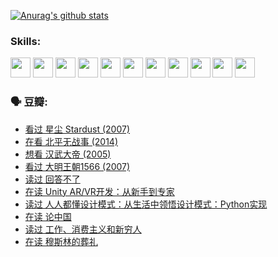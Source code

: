 
[![Anurag's github stats](https://github-readme-stats.vercel.app/api?username=w940853815)](https://github.com/anuraghazra/github-readme-stats)

### Skills:

<code><img height="32" src="https://cdn.jsdelivr.net/npm/simple-icons@v5/icons/python.svg"></code>
<code><img height="32" src="https://cdn.jsdelivr.net/npm/simple-icons@v5/icons/javascript.svg"></code>
<code><img height="32" src="https://cdn.jsdelivr.net/npm/simple-icons@v5/icons/django.svg"></code>
<code><img height="32" src="https://cdn.jsdelivr.net/npm/simple-icons@v5/icons/flask.svg"></code>
<code><img height="32" src="https://cdn.jsdelivr.net/npm/simple-icons@v5/icons/vuetify.svg"></code>
<code><img height="32" src="https://cdn.jsdelivr.net/npm/simple-icons@v5/icons/git.svg"></code>
<code><img height="32" src="https://cdn.jsdelivr.net/npm/simple-icons@v5/icons/docker.svg"></code>
<code><img height="32" src="https://cdn.jsdelivr.net/npm/simple-icons@v5/icons/postgresql.svg"></code>
<code><img height="32" src="https://cdn.jsdelivr.net/npm/simple-icons@v5/icons/elasticsearch.svg"></code>
<code><img height="32" src="https://cdn.jsdelivr.net/npm/simple-icons@v5/icons/macos.svg"></code>
<code><img height="32" src="https://cdn.jsdelivr.net/npm/simple-icons@v5/icons/linux.svg"></code>

### 🗣 豆瓣:

<!-- DOUBAN-ACTIVITIES:START -->
- [看过 星尘 Stardust‎ (2007)](https://www.douban.com/people/136069238/status/3822692117/?_i=49421059)
- [在看 北平无战事‎ (2014)](https://www.douban.com/people/136069238/status/3821449886/?_i=49421059)
- [想看 汉武大帝‎ (2005)](https://www.douban.com/people/136069238/status/3821405621/?_i=49421059)
- [看过 大明王朝1566‎ (2007)](https://www.douban.com/people/136069238/status/3821396719/?_i=49421059)
- [读过 回答不了](https://www.douban.com/people/136069238/status/3812155932/?_i=49421059)
- [在读 Unity AR/VR开发：从新手到专家](https://www.douban.com/people/136069238/status/3810864648/?_i=49421059)
- [读过 人人都懂设计模式：从生活中领悟设计模式：Python实现](https://www.douban.com/people/136069238/status/3806334005/?_i=49421059)
- [在读 论中国](https://www.douban.com/people/136069238/status/3805671678/?_i=49421059)
- [读过 工作、消费主义和新穷人](https://www.douban.com/people/136069238/status/3803834644/?_i=49421059)
- [在读 穆斯林的葬礼](https://www.douban.com/people/136069238/status/3802824932/?_i=49421059)
<!-- DOUBAN-ACTIVITIES:END -->
<!--
**w940853815/w940853815** is a ✨ _special_ ✨ repository because its `README.md` (this file) appears on your GitHub profile.

Here are some ideas to get you started:

- 🔭 I’m currently working on ...
- 🌱 I’m currently learning ...
- 👯 I’m looking to collaborate on ...
- 🤔 I’m looking for help with ...
- 💬 Ask me about ...
- 📫 How to reach me: ...
- 😄 Pronouns: ...
- ⚡ Fun fact: ...
-->

